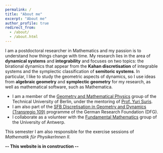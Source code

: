 ```yaml
---
permalink: /
title: "About me"
excerpt: "About me"
author_profile: true
redirect_from: 
  - /about/
  - /about.html
---
```


I am a postdoctoral researcher in Mathematics and my passion is to understand how things change with time. My research lies in the area of **dynamical systems** and **integrability** and focuses on two topics: the birational dynamics that appear from the **Kahan discretisation** of integrable systems and the symplectic classification of **semitoric systems**. In  particular, I like to study the geometric aspects of dynamics, so I use ideas from **algebraic geometry** and **symplectic geometry** for my research, as well as mathematical software, such as Mathematica. 

* I am a member of the [Geometry and Mathematical Physics](https://www.math.tu-berlin.de/arbeitsgruppen/ag_geometrie_und_mathematische_physik/geometrie_und_mathematische_physik/parameter/en/) group of the Technical University of Berlin, under the mentoring of [Prof. Yuri Suris](http://page.math.tu-berlin.de/~suris/). 
* I am also part of the [SFB Discretisation in Geometry and Dynamics (Transregio 109)](https://www.discretization.de/) programme of the German Research Foundation (DFG).
* I collaborate as a volunteer with the [Fundamental Mathematics](https://www.uantwerpen.be/en/research-groups/fundamental-mathematics/) group of the University of Antwerp.

This semester I am also responsible for the exercise sessions of *Mathematik für PhysikerInnen II.*

**-- This website is in construction --** 